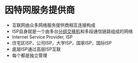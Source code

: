 # 因特网服务提供商

- 互联网由众多网络服务提供商相互连接构成
- ISP自身就是一个由多台[分组交换机](分组交换机.md)和多段通信链路组成的网络
- Internet Service Provider, ISP
- 住宅区ISP，公司ISP，大学ISP，国家ISP，国际ISP
- 底层ISP通过高层ISP互联
- 每个都是独立管理